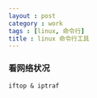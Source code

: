 ```yaml
---
layout : post
category : work
tags : [linux, 命令行]
title : linux 命令行工具
---
```


### 看网络状况

	iftop & iptraf
